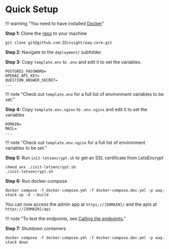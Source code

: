 # Quick Setup

!!! warning "You need to have installed [Docker](https://docs.docker.com/get-docker/)"

**Step 1:** Clone the [repo](https://github.com/IDinsight/aaq-core) to your machine

    git clone git@github.com:IDinsight/aaq-core.git

**Step 2:** Navigate to the `deployment/` subfolder.

**Step 3:** Copy `template.env` to `.env` and edit it to set the
variables.

    POSTGRES_PASSWORD=
    OPENAI_API_KEY=
    QUESTION_ANSWER_SECRET=
    ...

!!! note "Check out `template.env` for a full list of environment variables to be set."

**Step 4:** Copy `template.env.nginx` to `.env.nginx` and edit it to set the variables

    DOMAIN=
    MAIL=
    ...

!!! note "Check out `template.env.nginx` for a full list of environment variables to be set."

**Step 5:** Run `init-letsencrypt.sh` to get an SSL certificate from LetsEncrypt

    chmod a+x ./init-letsencrypt.sh
    ./init-letsencrypt.sh

**Step 6:** Run docker-compose

    docker compose -f docker-compose.yml -f docker-compose.dev.yml -p aaq-stack up -d --build

You can now access the admin app at `https://[DOMAIN]/` and the apis at `https://[DOMAIN]/api`

!!! note "To test the endpoints, see [Calling the endpoints](../develop/testing.md#call-the-endpoints)."

**Step 7:** Shutdown containers

    docker compose -f docker-compose.yml -f docker-compose.dev.yml -p aaq-stack down
